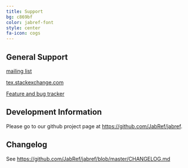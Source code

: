 ```yaml
---
title: Support
bg: c869bf
color: jabref-font
style: center
fa-icon: cogs
---
```


## General Support

[mailing list](https://lists.sourceforge.net/lists/listinfo/jabref-users)

[tex.stackexchange.com](http://tex.stackexchange.com/tags/jabref/)

[Feature and bug tracker](https://github.com/JabRef/jabref/issues)

## Development Information

Please go to our github project page at <https://github.com/JabRef/jabref>.

## Changelog

See <https://github.com/JabRef/jabref/blob/master/CHANGELOG.md>
